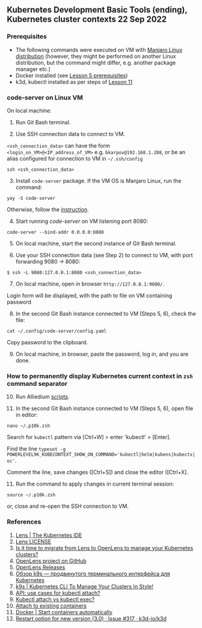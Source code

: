 ## Kubernetes Development Basic Tools (ending), Kubernetes cluster contexts 22 Sep 2022 ##

### Prerequisites ###

- The following commands were executed on VM with [Manjaro Linux distribution](https://manjaro.org/download/) (however, they might be performed on another Linux distribution, but the command might differ, e.g. another package manager etc.)
- Docker installed (see [Lesson 5 prerequisites](../05_docker_basic_commands_postgres_23-aug-2022/README.md))
- k3d, kubectl installed as per steps of [Lesson 11](../11_k8s_dev_tools_kubectl_krew_vscode_15-sep-2022/README.md)

### code-server on Linux VM

On local machine:

1. Run Git Bash terminal.

2. Use SSH connection data to connect to VM.  

`<ssh_connection_data>` can have the form `<login_on_VM>@<IP_address_of_VM>` e.g. `bkarpov@192.168.1.208`, 
or be an alias configured for connection to VM in  `~/.ssh/config`

```
ssh <ssh_connection_data>
```

3. Install `code-server` package. If the VM OS is Manjaro Linux, run the command:

```
yay -S code-server 
```

Otherwise, follow the [instruction](https://github.com/coder/code-server#getting-started).


4. Start running _code-server_ on VM listening port 8080:

```
code-server --bind-addr 0.0.0.0:8080
```

5. On local machine, start the second instance of Git Bash terminal.

6. Use your SSH connection data (see Step 2) to connect to VM, with port forwarding 9080 -> 8080:

```
$ ssh -L 9080:127.0.0.1:8080 <ssh_connection_data>
```

7. On local machine, open in browser `http://127.0.0.1:9080/`.

Login form will be displayed, with the path to file on VM containing password

8. In the second Git Bash instance connected to VM (Steps 5, 6), check the file:

```
cat ~/.config/code-server/config.yaml
```

Copy password to the clipboard.

9. On local machine, in browser, paste the password, log in, and you are done.


### How to permanently display Kubernetes current context in `zsh` command separator

10. Run Alliedium [scripts](https://github.com/Alliedium/awesome-linux-config/tree/master/manjaro#instructions).

11. In the second Git Bash instance connected to VM (Steps 5, 6), open file in editor:

```
nano ~/.p10k.zsh
```

Search for `kubectl` pattern via \[Ctrl+W\] > enter 'kubectl' > \[Enter\].

Find the line `typeset -g POWERLEVEL9K_KUBECONTEXT_SHOW_ON_COMMAND='kubectl|helm|kubens|kubectx|oc'`.

Comment the line, save changes (\[Ctrl+S\]) and close the editor (\[Ctrl+X\].

11. Run the command to apply changes in current terminal session:

```
source ~/.p10k.zsh
```

or, close and re-open the SSH connection to VM.


### References ###

1. [Lens | The Kubernetes IDE](https://k8slens.dev/)
2. [Lens LICENSE](https://github.com/lensapp/lens/blob/master/LICENSE)
3. [Is it time to migrate from Lens to OpenLens to manage your Kubernetes clusters?](https://blog.devgenius.io/is-it-time-to-migrate-from-lens-to-openlens-75496e5758d8)
4. [OpenLens project on GitHub](https://github.com/MuhammedKalkan/OpenLens)
5. [OpenLens Releases](https://github.com/MuhammedKalkan/OpenLens/releases)
6. [Обзор k9s — продвинутого терминального интерфейса для Kubernetes](https://habr.com/ru/company/flant/blog/524196/)
7. [k9s | Kubernetes CLI To Manage Your Clusters In Style!](https://k9scli.io/)
8. [API: use cases for kubectl attach?](https://github.com/kubernetes/kubernetes/issues/23335)
9. [Kubectl attach vs kubectl exec?](https://stackoverflow.com/a/50031131)
10. [Attach to existing containers](https://kubernetes.io/blog/2015/10/some-things-you-didnt-know-about-kubectl_28/#attach-to-existing-containers)
11. [Docker | Start containers automatically](https://docs.docker.com/config/containers/start-containers-automatically/)
12. [Restart option for new version (3.0) · Issue #317 · k3d-io/k3d](https://github.com/k3d-io/k3d/issues/317)